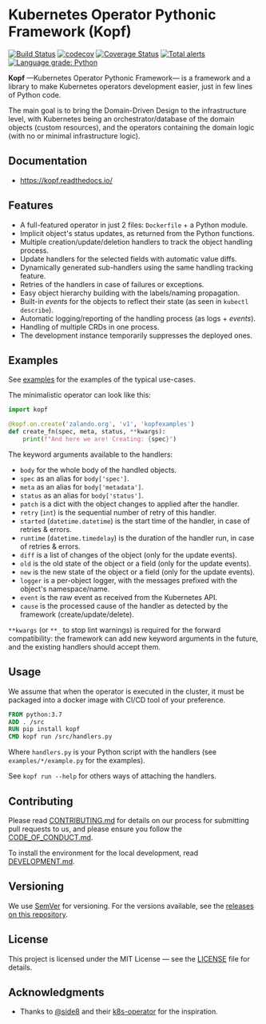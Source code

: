 # Kubernetes Operator Pythonic Framework (Kopf)

[![Build Status](https://travis-ci.org/zalando-incubator/kopf.svg?branch=master)](https://travis-ci.org/zalando-incubator/kopf)
[![codecov](https://codecov.io/gh/zalando-incubator/kopf/branch/master/graph/badge.svg)](https://codecov.io/gh/zalando-incubator/kopf)
[![Coverage Status](https://coveralls.io/repos/github/zalando-incubator/kopf/badge.svg?branch=master)](https://coveralls.io/github/zalando-incubator/kopf?branch=master)
[![Total alerts](https://img.shields.io/lgtm/alerts/g/zalando-incubator/kopf.svg?logo=lgtm&logoWidth=18)](https://lgtm.com/projects/g/zalando-incubator/kopf/alerts/)
[![Language grade: Python](https://img.shields.io/lgtm/grade/python/g/zalando-incubator/kopf.svg?logo=lgtm&logoWidth=18)](https://lgtm.com/projects/g/zalando-incubator/kopf/context:python)

**Kopf** —Kubernetes Operator Pythonic Framework— is a framework and a library
to make Kubernetes operators development easier, just in few lines of Python code. 

The main goal is to bring the Domain-Driven Design to the infrastructure level,
with Kubernetes being an orchestrator/database of the domain objects (custom resources),
and the operators containing the domain logic (with no or minimal infrastructure logic).


## Documentation

* https://kopf.readthedocs.io/


## Features

* A full-featured operator in just 2 files: `Dockerfile` + a Python module.
* Implicit object's status updates, as returned from the Python functions.
* Multiple creation/update/deletion handlers to track the object handling process.
* Update handlers for the selected fields with automatic value diffs.
* Dynamically generated sub-handlers using the same handling tracking feature.
* Retries of the handlers in case of failures or exceptions.
* Easy object hierarchy building with the labels/naming propagation.
* Built-in _events_ for the objects to reflect their state (as seen in `kubectl describe`).
* Automatic logging/reporting of the handling process (as logs + _events_).
* Handling of multiple CRDs in one process.
* The development instance temporarily suppresses the deployed ones.


## Examples

See [examples](https://github.com/zalando-incubator/kopf/tree/master/examples)
for the examples of the typical use-cases.

The minimalistic operator can look like this:

```python
import kopf

@kopf.on.create('zalando.org', 'v1', 'kopfexamples')
def create_fn(spec, meta, status, **kwargs):
    print(f"And here we are! Creating: {spec}")
```

The keyword arguments available to the handlers:

* `body` for the whole body of the handled objects.
* `spec` as an alias for `body['spec']`.
* `meta` as an alias for `body['metadata']`.
* `status` as an alias for `body['status']`.
* `patch` is a dict with the object changes to applied after the handler.
* `retry` (`int`) is the sequential number of retry of this handler.
* `started` (`datetime.datetime`) is the start time of the handler, in case of retries & errors.
* `runtime` (`datetime.timedelay`) is the duration of the handler run, in case of retries & errors.
* `diff` is a list of changes of the object (only for the update events).
* `old` is the old state of the object or a field (only for the update events).
* `new` is the new state of the object or a field (only for the update events).
* `logger` is a per-object logger, with the messages prefixed with the object's namespace/name.
* `event` is the raw event as received from the Kubernetes API.
* `cause` is the processed cause of the handler as detected by the framework (create/update/delete).

`**kwargs` (or `**_` to stop lint warnings) is required for the forward
compatibility: the framework can add new keyword arguments in the future,
and the existing handlers should accept them.


## Usage

We assume that when the operator is executed in the cluster, it must be packaged
into a docker image with CI/CD tool of your preference.

```dockerfile
FROM python:3.7
ADD . /src
RUN pip install kopf
CMD kopf run /src/handlers.py
```

Where `handlers.py` is your Python script with the handlers
(see `examples/*/example.py` for the examples).

See `kopf run --help` for others ways of attaching the handlers.


## Contributing

Please read [CONTRIBUTING.md](https://github.com/zalando-incubator/kopf/blob/master/CONTRIBUTING.md)
for details on our process for submitting pull requests to us, and please ensure
you follow the [CODE_OF_CONDUCT.md](https://github.com/zalando-incubator/kopf/blob/master/CODE_OF_CONDUCT.md).

To install the environment for the local development,
read [DEVELOPMENT.md](https://github.com/zalando-incubator/kopf/blob/master/DEVELOPMENT.md).


## Versioning

We use [SemVer](http://semver.org/) for versioning. For the versions available,
see the [releases on this repository](https://github.com/zalando-incubator/kopf/releases). 


## License

This project is licensed under the MIT License —
see the [LICENSE](https://github.com/zalando-incubator/kopf/blob/master/LICENSE) file for details.


## Acknowledgments

* Thanks to [@side8](https://github.com/side8) and their [k8s-operator](https://github.com/side8/k8s-operator)
  for the inspiration.
